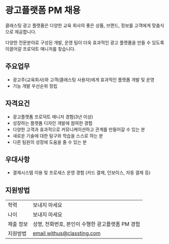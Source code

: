 # 광고플랫폼 PM 채용

클래스팅 광고 플랫폼은 다양한 교육 회사의 좋은 상품, 브랜드, 정보를 고객에게 맞춤식으로 제공합니다.

다양한 전문분야로 구성된 개발, 운영 팀이 더욱 효과적인 광고 플랫폼을 만들 수 있도록 이끌어갈 프로덕트 매니저를 찾습니다.

## 주요업무

* 광고주(교육회사)와 고객(클래스팅 사용자)에게 효과적인 플랫폼 개발 및 운영
* 기능 개발 우선순위 정립

## 자격요건

* 광고플랫폼 프로덕트 매니저 경험(3년 이상)
* 성장하는 플랫폼 디자인 개발에 참여한 경험
* 다양한 고객과 효과적으로 커뮤니케이션하고 관계를 만들어갈 수 있는 분
* 새로운 기술에 대한 탐구와 학습을 스스로 하는 분
* 다른 팀원의 성장에 도움을 줄 수 있는 분

## 우대사항

* 결제시스템 이용 및 프로세스 운영 경험 (카드 결제, 인보이스, 자동 결제 등)

## 지원방법

|     |            |
|-----|------------|
| 학력 | 보내지 마세요 |
| 나이 | 보내지 마세요 |
| 제출 정보 | 성명, 전화번호, 본인이 수행한 광고플랫폼 PM 경험 |
| 지원방법 | [email withus@classting.com](mailto:withus@classting.com) |
